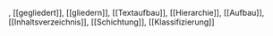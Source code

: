 , [[gegliedert]], [[gliedern]], [[Textaufbau]], [[Hierarchie]], [[Aufbau]], [[Inhaltsverzeichnis]], [[Schichtung]], [[Klassifizierung]]